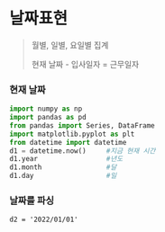 # 날짜표현

> 월별, 일별, 요일별 집계
>
> 현재 날짜 - 입사일자 = 근무일자



### 현재 날짜

```python
import numpy as np
import pandas as pd
from pandas import Series, DataFrame
import matplotlib.pyplot as plt
from datetime import datetime
d1 = datetime.now()		#지금 현재 시간
d1.year					#년도
d1.month				#달
d1.day					#일
```



### 날짜를 파싱

```
d2 = '2022/01/01'

```


